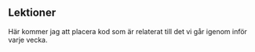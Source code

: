 ## Lektioner

Här kommer jag att placera kod som är relaterat till det vi går igenom inför varje vecka.